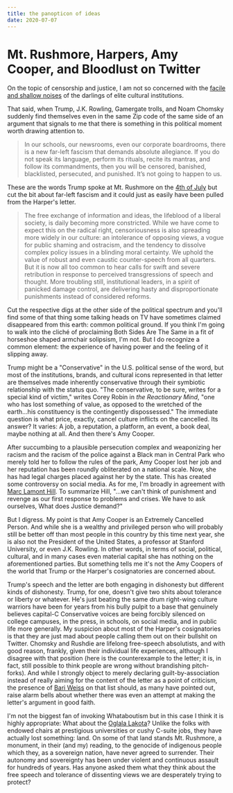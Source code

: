 ```yaml
---
title: the panopticon of ideas
date: 2020-07-07
---
```


# Mt. Rushmore, Harpers, Amy Cooper, and Bloodlust on Twitter

On the topic of censorship and justice, I am not so concerned with the [facile and shallow noises](https://harpers.org/a-letter-on-justice-and-open-debate/) of the darlings of elite cultural institutions.

That said, when Trump, J.K. Rowling, Gamergate trolls, and Noam Chomsky suddenly find themselves even in the same Zip code of the same side of an argument that signals to me that there is something in this political moment worth drawing attention to. 

> In our schools, our newsrooms, even our corporate boardrooms, there is a new far-left fascism that demands absolute allegiance.  If you do not speak its language, perform its rituals, recite its mantras, and follow its commandments, then you will be censored, banished, blacklisted, persecuted, and punished.  It’s not going to happen to us.

These are the words Trump spoke at Mt. Rushmore on the [4th of July](https://www.whitehouse.gov/briefings-statements/remarks-president-trump-south-dakotas-2020-mount-rushmore-fireworks-celebration-keystone-south-dakota/) but cut the bit about far-left fascism and it could just as easily have been pulled from the Harper's letter. 

> The free exchange of information and ideas, the lifeblood of a liberal society, is daily becoming more constricted. While we have come to expect this on the radical right, censoriousness is also spreading more widely in our culture: an intolerance of opposing views, a vogue for public shaming and ostracism, and the tendency to dissolve complex policy issues in a blinding moral certainty. We uphold the value of robust and even caustic counter-speech from all quarters. But it is now all too common to hear calls for swift and severe retribution in response to perceived transgressions of speech and thought. More troubling still, institutional leaders, in a spirit of panicked damage control, are delivering hasty and disproportionate punishments instead of considered reforms.

Cut the respective digs at the other side of the political spectrum and you'll find some of that thing some talking heads on TV have sometimes claimed disappeared from this earth: common political ground. If you think I'm going to walk into the cliché of proclaiming Both Sides Are The Same in a fit of horseshoe shaped armchair solipsism, I'm not. But I do recognize a common element: the experience of having power and the feeling of it slipping away.

Trump might be a "Conservative" in the U.S. political sense of the word, but most of the institutions, brands, and cultural icons represented in that letter are themselves made inherently conservative through their symbiotic relationship with the status quo. "The conservative, to be sure, writes for a special kind of victim," writes Corey Robin in *the Reactionary Mind*, "one who has lost something of value, as opposed to the wretched of the earth...his constituency is the contingently dispossessed." The immediate question is what price, exactly, cancel culture inflicts on the cancelled. Its answer? It varies: A job, a reputation, a platform, an event, a book deal, maybe nothing at all. And then there's Amy Cooper.

After succumbing to a plausible persecution complex and weaponizing her racism and the racism of the police against a Black man in Central Park who merely told her to follow the rules of the park, Amy Cooper lost her job and her reputation has been roundly obliterated on a national scale. Now, she has had legal charges placed against her by the state. This has created some controversy on social media. As for me, I'm broadly in agreement with [Marc Lamont Hill](https://www.youtube.com/watch?v=iDKxl0hAw88). To summarize Hill, "...we can't think of punishment and revenge as our first response to problems and crises. We have to ask ourselves, What does Justice demand?" 

But I digress. My point is that Amy Cooper is an Extremely Cancelled Person. And while she is a wealthy and privileged person who will probably still be better off than most people in this country by this time next year, she is also not the President of the United States, a professor at Stanford University, or even J.K. Rowling. In other words, in terms of social, political, cultural, and in many cases even material capital she has nothing on the aforementioned parties. But something tells me it's not the Amy Coopers of the world that Trump or the Harper's cosignatories are concerned about. 

Trump's speech and the letter are both engaging in dishonesty but different kinds of dishonesty. Trump, for one, doesn't give two shits about tolerance or liberty or whatever. He's just beating the same drum right-wing culture warriors have been for years from his bully pulpit to a base that genuinely believes capital-C Conservative voices are being forcibly silenced on college campuses, in the press, in schools, on social media, and in public life more generally. My suspicion about most of the Harper's cosignatories is that they are just mad about people calling them out on their bullshit on Twitter. Chomsky and Rushdie are lifelong free-speech absolutists, and with good reason, frankly, given their individual life experiences, although I disagree with that position (here is the counterexample to the letter; it is, in fact, still possible to think people are wrong without brandishing pitch-forks). And while I strongly object to merely declaring guilt-by-association instead of really aiming for the content of the letter as a point of criticism, the presence of [Bari Weiss](https://www.currentaffairs.org/2019/04/why-we-all-hate-bari-weiss-so-much) on that list should, as many have pointed out, raise alarm bells about whether there was even an attempt at making the letter's argument in good faith. 

I'm not the biggest fan of invoking Whataboutism but in this case I think it is highly appropriate: What about the [Oglala Lakota](https://indiancountrytoday.com/news/treaty-defenders-block-road-leading-to-mount-rushmore-ctPNfZ1W0UiABOWreb-srA)? Unlike the folks with endowed chairs at prestigious universities or cushy C-suite jobs, they have actually lost something: land. On some of that land stands Mt. Rushmore, a monument, in their (and my) reading, to the genocide of indigenous people which they, as a sovereign nation, have never agreed to surrender. Their autonomy and sovereignty has been under violent and continuous assault for hundreds of years. Has anyone asked them what they think about the free speech and tolerance of dissenting views we are desperately trying to protect? 










